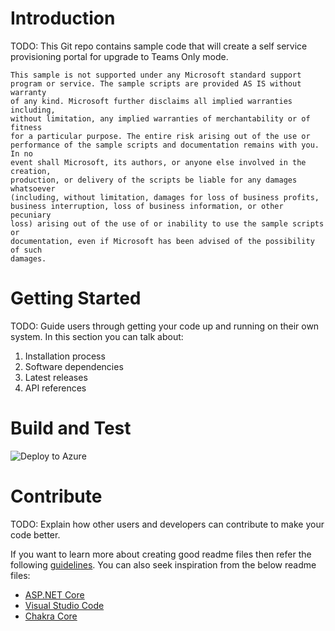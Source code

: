 # Introduction
TODO: This Git repo contains sample code that will create a self service provisioning portal for upgrade to Teams Only mode.

	This sample is not supported under any Microsoft standard support
	program or service. The sample scripts are provided AS IS without warranty
	of any kind. Microsoft further disclaims all implied warranties including,
	without limitation, any implied warranties of merchantability or of fitness
	for a particular purpose. The entire risk arising out of the use or
	performance of the sample scripts and documentation remains with you. In no
	event shall Microsoft, its authors, or anyone else involved in the creation,
	production, or delivery of the scripts be liable for any damages whatsoever
	(including, without limitation, damages for loss of business profits,
	business interruption, loss of business information, or other pecuniary
	loss) arising out of the use of or inability to use the sample scripts or
	documentation, even if Microsoft has been advised of the possibility of such
	damages.

# Getting Started
TODO: Guide users through getting your code up and running on their own system. In this section you can talk about:
1.	Installation process
2.	Software dependencies
3.	Latest releases
4.	API references

# Build and Test
![Deploy to Azure](https://aka.ms/deploytoazurebutton)

# Contribute
TODO: Explain how other users and developers can contribute to make your code better.

If you want to learn more about creating good readme files then refer the following [guidelines](https://docs.microsoft.com/en-us/azure/devops/repos/git/create-a-readme?view=azure-devops). You can also seek inspiration from the below readme files:
- [ASP.NET Core](https://github.com/aspnet/Home)
- [Visual Studio Code](https://github.com/Microsoft/vscode)
- [Chakra Core](https://github.com/Microsoft/ChakraCore)